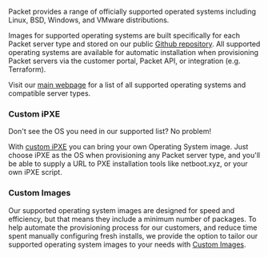<!--<meta>
{
    "title":"Overview",
    "description":"Learn more about operating systems at Packet",
    "tag":["Operating Systems"]
}
</meta>-->

Packet provides a range of officially supported operated systems including Linux, BSD, Windows, and VMware distributions.

Images for supported operating systems are built specifically for each Packet server type and stored on our public [Github repository](https://github.com/packethost/packet-images). All supported operating systems are available for automatic installation when provisioning Packet servers via the customer portal, Packet API, or integration (e.g. Terraform).

Visit our [main webpage](https://www.packet.com/developers/os-compability/) for a list of all supported operating systems and compatible server types.

### Custom iPXE
Don't see the OS you need in our supported list? No problem!

With [custom iPXE](https://www.packet.com/developers/docs//servers//operating-systems//custom-ipxe.md) you can bring your own Operating System image. Just choose iPXE as the OS when provisioning any Packet server type, and you'll be able to supply a URL to PXE installation tools like netboot.xyz, or your own iPXE script.

### Custom Images
Our supported operating system images are designed for speed and efficiency, but that means they include a minimum number of packages. To help automate the provisioning process for our customers, and reduce time spent manually configuring fresh installs, we provide the option to tailor our supported operating system images to your needs with [Custom Images](https://www.packet.com/developers/docs//servers//operating-systems//custom-images.md).
